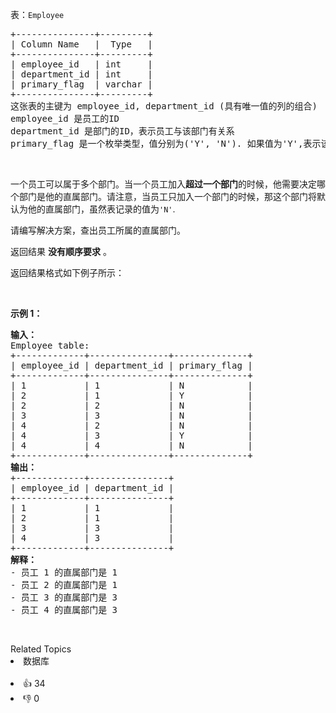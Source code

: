 <p>表：<code>Employee</code></p>

<pre>
+---------------+---------+
| Column Name   |  Type   |
+---------------+---------+
| employee_id   | int     |
| department_id | int     |
| primary_flag  | varchar |
+---------------+---------+
这张表的主键为 employee_id, department_id (具有唯一值的列的组合)
employee_id 是员工的ID
department_id 是部门的ID，表示员工与该部门有关系
primary_flag 是一个枚举类型，值分别为('Y', 'N'). 如果值为'Y',表示该部门是员工的直属部门。 如果值是'N',则否
</pre>

<p>&nbsp;</p>

<p>一个员工可以属于多个部门。当一个员工加入<strong>超过一个部门</strong>的时候，他需要决定哪个部门是他的直属部门。请注意，当员工只加入一个部门的时候，那这个部门将默认为他的直属部门，虽然表记录的值为<code>'N'</code>.</p>

<p>请编写解决方案，查出员工所属的直属部门。</p>

<p>返回结果 <strong>没有顺序要求</strong> 。</p>

<p>返回结果格式如下例子所示：</p>

<p>&nbsp;</p>

<p><strong>示例 1：</strong></p>

<pre>
<strong>输入：</strong>
Employee table:
+-------------+---------------+--------------+
| employee_id | department_id | primary_flag |
+-------------+---------------+--------------+
| 1           | 1             | N            |
| 2           | 1             | Y            |
| 2           | 2             | N            |
| 3           | 3             | N            |
| 4           | 2             | N            |
| 4           | 3             | Y            |
| 4           | 4             | N            |
+-------------+---------------+--------------+
<strong>输出：</strong>
+-------------+---------------+
| employee_id | department_id |
+-------------+---------------+
| 1           | 1             |
| 2           | 1             |
| 3           | 3             |
| 4           | 3             |
+-------------+---------------+
<strong>解释：</strong>
- 员工 1 的直属部门是 1
- 员工 2 的直属部门是 1
- 员工 3 的直属部门是 3
- 员工 4 的直属部门是 3</pre>

<p>&nbsp;</p>

<div><div>Related Topics</div><div><li>数据库</li></div></div><br><div><li>👍 34</li><li>👎 0</li></div>